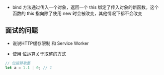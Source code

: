- bind 方法通过传入一个对象，返回一个 this 绑定了传入对象的新函数。这个函数的 this 指向除了使用 new 时会被改变，其他情况下都不会改变


## 面试的问题
- 说说HTTP缓存限制 和 Service Worker

- 使用 位运算关于取整的方式
```javascript
// 位运算取整
let a = 1.1 | 0; // 1
```
